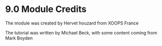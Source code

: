 # 9.0 Module Credits

The module was created by Hervet houzard from XOOPS France

The tutorial was written by Michael Beck, with some content coming from Mark Boyden